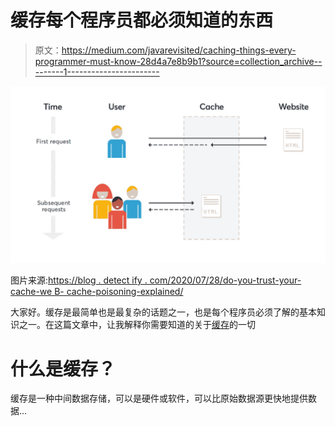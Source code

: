 # 缓存每个程序员都必须知道的东西

> 原文：<https://medium.com/javarevisited/caching-things-every-programmer-must-know-28d4a7e8b9b1?source=collection_archive---------1----------------------->

![](img/894fc5aac5e701d369877058ac290daa.png)

图片来源:[https://blog . detect ify . com/2020/07/28/do-you-trust-your-cache-we B- cache-poisoning-explained/](https://blog.detectify.com/2020/07/28/do-you-trust-your-cache-web-cache-poisoning-explained/)

大家好。缓存是最简单也是最复杂的话题之一，也是每个程序员必须了解的基本知识之一。在这篇文章中，让我解释你需要知道的关于[缓存](https://javarevisited.blogspot.com/2020/05/fibonacci-series-in-java-8-with.html)的一切

# 什么是缓存？

缓存是一种中间数据存储，可以是硬件或软件，可以比原始数据源更快地提供数据…